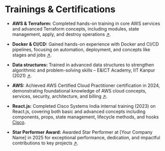 
# Trainings & Certifications

- **AWS & Terraform:** 
   Completed hands-on training in core AWS services and advanced Terraform concepts, including modules, state management, apply, and destroy operations [↗️](https://github.com/GajendraKaushik/certificates_and_achievements/blob/main/certifates/AWS_Terraform.PDF).

- **Docker & CI/CD:** Gained hands-on experience with Docker and CI/CD pipelines, focusing on automation, deployment, and concepts like stages and jobs [↗️](https://github.com/GajendraKaushik/certificates_and_achievements/blob/main/certifates/CI-CD-Pipeline.pdf).

- **Data structures:** Trained in advanced data structures to strengthen algorithmic and problem-solving skills – E&ICT Academy, IIT Kanpur (2021) [↗️](https://github.com/GajendraKaushik/certificates_and_achievements/blob/main/certifates/Data-structures.pdf).

- **AWS:** Achieved AWS Certified Cloud Practitioner certification in 2024, demonstrating foundational knowledge of AWS cloud concepts, services, security, architecture, and billing [↗️](https://github.com/GajendraKaushik/certificates_and_achievements/blob/main/certifates/AWS%20Certified.pdf). 

- **React.js:** Completed Cisco Systems India internal training (2023) on React.js, covering both basic and advanced concepts including components, props, state management, lifecycle methods, and hooks [Cisco](https://www.linkedin.com/company/cisco/posts/?feedView=all).

- **Star Performer Award:** Awarded Star Performer at [Your Company Name] in 2025 for exceptional performance, dedication, and impactful contributions to key projects [↗️](https://github.com/GajendraKaushik/certificates_and_achievements/blob/main/certifates/Star_Performer.PDF). 

